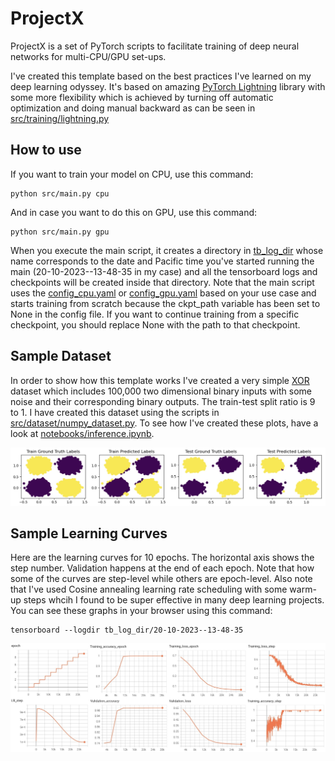 # ProjectX
ProjectX is a set of PyTorch scripts to facilitate training of deep neural networks for multi-CPU/GPU set-ups.

I've created this template based on the best practices I've learned on my deep learning odyssey. It's based on amazing [PyTorch Lightning](https://lightning.ai/pytorch-lightning) library with some more flexibility which is achieved by turning off automatic optimization and doing manual backward as can be seen in [src/training/lightning.py](src/training/lightning.py)


## How to use
If you want to train your model on CPU, use this command:
```
python src/main.py cpu
```
And in case you want to do this on GPU, use this command:
```
python src/main.py gpu
```
When you execute the main script, it creates a directory in [tb_log_dir](tb_log_dir) whose name corresponds to the date and Pacific time you've started running the main (20-10-2023--13-48-35 in my case) and all the tensorboard logs and checkpoints will be created inside that directory. Note that the main script uses the [config_cpu.yaml](configs/config_cpu.yaml) or [config_gpu.yaml](configs/config_gpu.yaml) based on your use case and starts training from scratch because the ckpt_path variable has been set to None in the config file. If you want to continue training from a specific checkpoint, you should replace None with the path to that checkpoint.

## Sample Dataset
In order to show how this template works I've created a very simple [XOR](https://en.wikipedia.org/wiki/Exclusive_or) dataset which includes 100,000 two dimensional binary inputs with some noise and their corresponding binary outputs. The train-test split ratio is 9 to 1. I have created this dataset using the scripts in [src/dataset/numpy_dataset.py](src/dataset/numpy_dataset.py). To see how I've created these plots, have a look at [notebooks/inference.ipynb](notebooks/inference.ipynb).

![Screenshot](./docs/dataset.jpg)


## Sample Learning Curves
Here are the learning curves for 10 epochs. The horizontal axis shows the step number. Validation happens at the end of each epoch. Note that how some of the curves are step-level while others are epoch-level. Also note that I've used Cosine annealing learning rate scheduling with some warm-up steps whcih I found to be super effective in many deep learning projects. You can see these graphs in your browser using this command:
```
tensorboard --logdir tb_log_dir/20-10-2023--13-48-35
```

![Screenshot](./docs/learning_curves.jpg)
